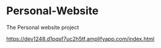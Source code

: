 # Personal-Website
The Personal website project

https://dev1248.d1pqsf7uc2h5tf.amplifyapp.com/index.html


